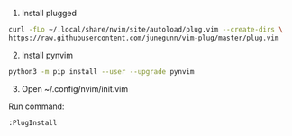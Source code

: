 
1. Install plugged

```bash
curl -fLo ~/.local/share/nvim/site/autoload/plug.vim --create-dirs \
https://raw.githubusercontent.com/junegunn/vim-plug/master/plug.vim
```

2. Install pynvim

```bash
python3 -m pip install --user --upgrade pynvim
```

3. Open ~/.config/nvim/init.vim

Run command:

```
:PlugInstall
```


